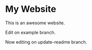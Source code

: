 # My Website

This is an awesome website.

Edit on example branch.

Now editing on update-readme branch.
